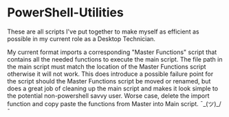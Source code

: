 # PowerShell-Utilities

These are all scripts I've put together to make myself as efficient as possible in my current role as a Desktop Technician.

My current format imports a corresponding "Master Functions" script that contains all the needed functions to execute the main script. The file path in the main script must match the location of the Master Functions script otherwise it will not work. This does introduce a possible failure point for the script should the Master Functions script be moved or renamed, but does a great job of cleaning up the main script and makes it look simple to the potential non-powershell savvy user. Worse case, delete the import function and copy paste the functions from Master into Main script. ¯\_(ツ)_/¯
